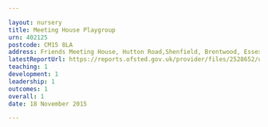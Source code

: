 ```yaml
---

layout: nursery
title: Meeting House Playgroup
urn: 402125
postcode: CM15 8LA
address: Friends Meeting House, Hutton Road,Shenfield, Brentwood, Essex, CM15 8LA
latestReportUrl: https://reports.ofsted.gov.uk/provider/files/2528652/urn/402125.pdf
teaching: 1
development: 1
leadership: 1
outcomes: 1
overall: 1
date: 18 November 2015

---
```


